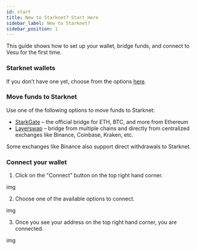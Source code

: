 ```yaml
---
id: start
title: New to Starknet? Start Here
sidebar_label: New to Starknet?
sidebar_position: 1
---
```


This guide shows how to set up your wallet, bridge funds, and connect to Vesu for the first time.

### Starknet wallets 

If you don’t have one yet, choose from the options [here](https://www.starknet.io/wallets/). 

### Move funds to Starknet 

Use one of the following options to move funds to Starknet:
- [StarkGate](https://starkgate.starknet.io/) – the official bridge for ETH, BTC, and more from Ethereum
- [Layerswap](https://layerswap.io/app?destNetwork=starknet_mainnet) – bridge from multiple chains and directly from centralized exchanges like Binance, Coinbase, Kraken, etc.

Some exchanges like Binance also support direct withdrawals to Starknet.

### Connect your wallet

1. Click on the "Connect" button on the top right hand corner. 

img

2. Choose one of the available options to connect. 

img

3. Once you see your address on the top right hand corner, you are connected.

img
